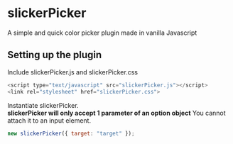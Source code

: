 # slickerPicker
A simple and quick color picker plugin made in vanilla Javascript

Setting up the plugin
------
Include slickerPicker.js and slickerPicker.css 
```javascript
<script type="text/javascript" src="slickerPicker.js"></script>
<link rel="stylesheet" href="slickerPicker.css">
```

Instantiate slickerPicker.<br>
**slickerPicker will only accept 1 parameter of an option object**
You cannot attach it to an input element. 

```javascript
new slickerPicker({ target: "target" });
```

